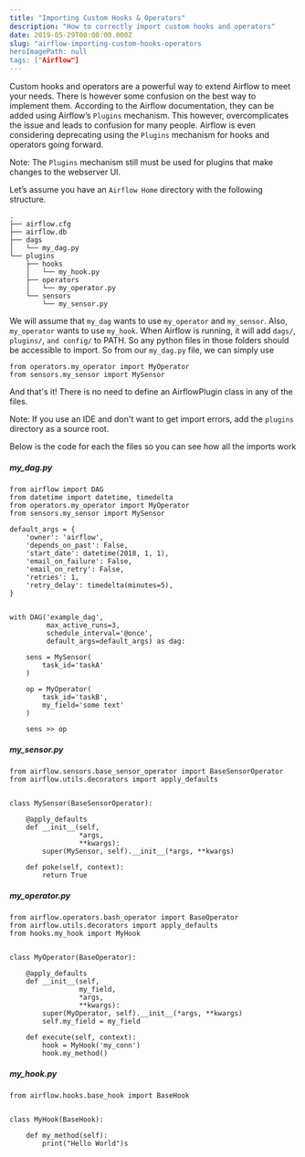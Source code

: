 ```yaml
---
title: "Importing Custom Hooks & Operators"
description: "How to correctly import custom hooks and operators"
date: 2019-05-29T00:00:00.000Z
slug: "airflow-importing-custom-hooks-operators
heroImagePath: null
tags: ["Airflow"]
---
```


Custom hooks and operators are a powerful way to extend Airflow to meet your needs. There is however some confusion on the best way to implement them. According to the Airflow documentation, they can be added using Airflow’s `Plugins` mechanism. This however, overcomplicates the issue and leads to confusion for many people. Airflow is even considering deprecating using the `Plugins` mechanism for hooks and operators going forward.

Note: The `Plugins` mechanism still must be used for plugins that make changes to the webserver UI.

Let’s assume you have an `Airflow Home` directory with the following structure.

```
.
├── airflow.cfg
├── airflow.db
├── dags
│   └── my_dag.py
└── plugins
    ├── hooks
    │   └── my_hook.py
    ├── operators
    │   └── my_operator.py
    └── sensors
        └── my_sensor.py
```

We will assume that `my_dag` wants to use `my_operator` and `my_sensor`. Also, `my_operator` wants to use `my_hook`. When Airflow is running, it will add `dags/`, `plugins/`, `and config/` to PATH. So any python files in those folders should be accessible to import. So from our `my_dag.py` file, we can simply use

```
from operators.my_operator import MyOperator
from sensors.my_sensor import MySensor
```
And that's it! There is no need to define an AirflowPlugin class in any of the files.

Note: If you use an IDE and don't want to get import errors, add the `plugins` directory as a source root.

Below is the code for each the files so you can see how all the imports work

##### my_dag.py
```
from airflow import DAG
from datetime import datetime, timedelta
from operators.my_operator import MyOperator
from sensors.my_sensor import MySensor

default_args = {
	'owner': 'airflow',
	'depends_on_past': False,
	'start_date': datetime(2018, 1, 1),
	'email_on_failure': False,
	'email_on_retry': False,
	'retries': 1,
	'retry_delay': timedelta(minutes=5),
}


with DAG('example_dag',
		 max_active_runs=3,
		 schedule_interval='@once',
		 default_args=default_args) as dag:

	sens = MySensor(
		task_id='taskA'
	)

	op = MyOperator(
		task_id='taskB',
		my_field='some text'
	)

	sens >> op
```
##### my_sensor.py
```
from airflow.sensors.base_sensor_operator import BaseSensorOperator
from airflow.utils.decorators import apply_defaults


class MySensor(BaseSensorOperator):

    @apply_defaults
    def __init__(self,
                 *args,
                 **kwargs):
        super(MySensor, self).__init__(*args, **kwargs)

    def poke(self, context):
        return True
```
##### my_operator.py
```
from airflow.operators.bash_operator import BaseOperator
from airflow.utils.decorators import apply_defaults
from hooks.my_hook import MyHook


class MyOperator(BaseOperator):

    @apply_defaults
    def __init__(self,
                 my_field,
                 *args,
                 **kwargs):
        super(MyOperator, self).__init__(*args, **kwargs)
        self.my_field = my_field

    def execute(self, context):
        hook = MyHook('my_conn')
        hook.my_method()
```
##### my_hook.py
```
from airflow.hooks.base_hook import BaseHook


class MyHook(BaseHook):

    def my_method(self):
        print("Hello World")s
```
